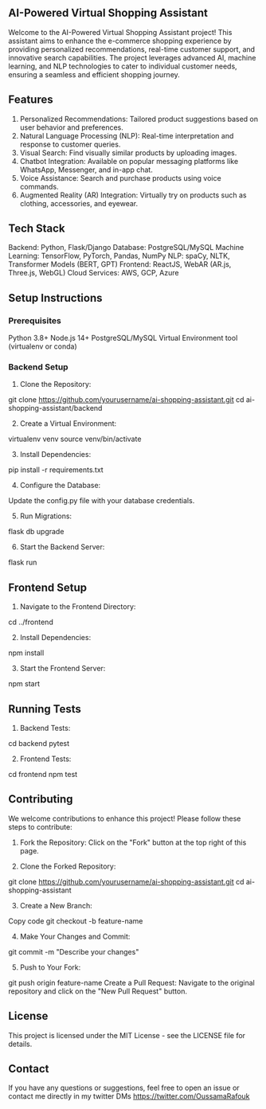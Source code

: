 ## AI-Powered Virtual Shopping Assistant

Welcome to the AI-Powered Virtual Shopping Assistant project! This assistant aims to enhance the e-commerce shopping experience by providing personalized recommendations, real-time customer support, and innovative search capabilities. The project leverages advanced AI, machine learning, and NLP technologies to cater to individual customer needs, ensuring a seamless and efficient shopping journey.


## Features
1. Personalized Recommendations: Tailored product suggestions based on user behavior and preferences.
2. Natural Language Processing (NLP): Real-time interpretation and response to customer queries.
3. Visual Search: Find visually similar products by uploading images.
4. Chatbot Integration: Available on popular messaging platforms like WhatsApp, Messenger, and in-app chat.
5. Voice Assistance: Search and purchase products using voice commands.
6. Augmented Reality (AR) Integration: Virtually try on products such as clothing, accessories, and eyewear.

## Tech Stack
Backend: Python, Flask/Django
Database: PostgreSQL/MySQL
Machine Learning: TensorFlow, PyTorch, Pandas, NumPy
NLP: spaCy, NLTK, Transformer Models (BERT, GPT)
Frontend: ReactJS, WebAR (AR.js, Three.js, WebGL)
Cloud Services: AWS, GCP, Azure

## Setup Instructions
### Prerequisites
Python 3.8+
Node.js 14+
PostgreSQL/MySQL
Virtual Environment tool (virtualenv or conda)

### Backend Setup
1. Clone the Repository:

git clone https://github.com/yourusername/ai-shopping-assistant.git
cd ai-shopping-assistant/backend

2. Create a Virtual Environment:

virtualenv venv
source venv/bin/activate

3. Install Dependencies:

pip install -r requirements.txt

4. Configure the Database:

Update the config.py file with your database credentials.

5. Run Migrations:

flask db upgrade

6. Start the Backend Server:

flask run

## Frontend Setup

1. Navigate to the Frontend Directory:

cd ../frontend

2. Install Dependencies:

npm install

3. Start the Frontend Server:

npm start

## Running Tests
1. Backend Tests:
   
cd backend
pytest

2. Frontend Tests:

cd frontend
npm test

## Contributing
We welcome contributions to enhance this project! Please follow these steps to contribute:

1. Fork the Repository:
Click on the "Fork" button at the top right of this page.

2. Clone the Forked Repository:

git clone https://github.com/yourusername/ai-shopping-assistant.git
cd ai-shopping-assistant

3. Create a New Branch:

Copy code
git checkout -b feature-name

4. Make Your Changes and Commit:

git commit -m "Describe your changes"

5. Push to Your Fork:

git push origin feature-name
Create a Pull Request:
Navigate to the original repository and click on the "New Pull Request" button.

## License
This project is licensed under the MIT License - see the LICENSE file for details.

## Contact
If you have any questions or suggestions, feel free to open an issue or contact me directly in my twitter DMs 
https://twitter.com/OussamaRafouk
